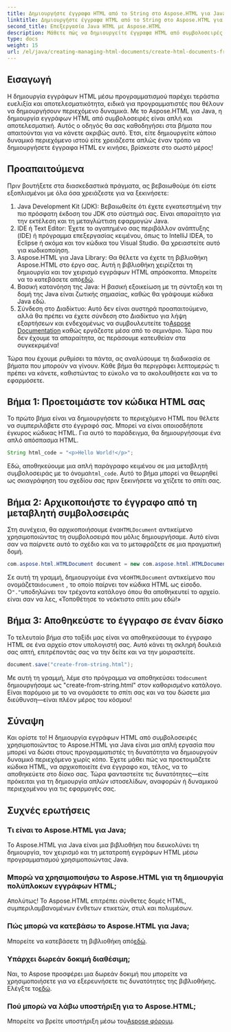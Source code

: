 ```yaml
---
title: Δημιουργήστε έγγραφα HTML από το String στο Aspose.HTML για Java
linktitle: Δημιουργήστε έγγραφα HTML από το String στο Aspose.HTML για Java
second_title: Επεξεργασία Java HTML με Aspose.HTML
description: Μάθετε πώς να δημιουργείτε έγγραφα HTML από συμβολοσειρές στο Aspose.HTML για Java με αυτόν τον οδηγό βήμα προς βήμα.
type: docs
weight: 15
url: /el/java/creating-managing-html-documents/create-html-documents-from-string/
---
```

## Εισαγωγή
Η δημιουργία εγγράφων HTML μέσω προγραμματισμού παρέχει τεράστια ευελιξία και αποτελεσματικότητα, ειδικά για προγραμματιστές που θέλουν να δημιουργήσουν περιεχόμενο δυναμικά. Με το Aspose.HTML για Java, η δημιουργία εγγράφων HTML από συμβολοσειρές είναι απλή και αποτελεσματική. Αυτός ο οδηγός θα σας καθοδηγήσει στα βήματα που απαιτούνται για να κάνετε ακριβώς αυτό. Έτσι, είτε δημιουργείτε κάποιο δυναμικό περιεχόμενο ιστού είτε χρειάζεστε απλώς έναν τρόπο να δημιουργήσετε έγγραφα HTML εν κινήσει, βρίσκεστε στο σωστό μέρος!
## Προαπαιτούμενα
Πριν βουτήξετε στα διασκεδαστικά πράγματα, ας βεβαιωθούμε ότι είστε εξοπλισμένοι με όλα όσα χρειάζεστε για να ξεκινήσετε:
1. Java Development Kit (JDK): Βεβαιωθείτε ότι έχετε εγκατεστημένη την πιο πρόσφατη έκδοση του JDK στο σύστημά σας. Είναι απαραίτητο για την εκτέλεση και τη μεταγλώττιση εφαρμογών Java.
2. IDE ή Text Editor: Έχετε το αγαπημένο σας περιβάλλον ανάπτυξης (IDE) ή πρόγραμμα επεξεργασίας κειμένου, όπως το IntelliJ IDEA, το Eclipse ή ακόμα και τον κώδικα του Visual Studio. Θα χρειαστείτε αυτό για κωδικοποίηση.
3.  Aspose.HTML για Java Library: Θα θέλετε να έχετε τη βιβλιοθήκη Aspose.HTML στο έργο σας. Αυτή η βιβλιοθήκη χειρίζεται τη δημιουργία και τον χειρισμό εγγράφων HTML απρόσκοπτα. Μπορείτε να το κατεβάσετε από[εδώ](https://releases.aspose.com/html/java/).
4. Βασική κατανόηση της Java: Η βασική εξοικείωση με τη σύνταξη και τη δομή της Java είναι ζωτικής σημασίας, καθώς θα γράψουμε κώδικα Java εδώ.
5.  Σύνδεση στο Διαδίκτυο: Αυτό δεν είναι αυστηρά προαπαιτούμενο, αλλά θα πρέπει να έχετε σύνδεση στο Διαδίκτυο για λήψη εξαρτήσεων και ενδεχομένως να συμβουλευτείτε το[Aspose Documentation](https://reference.aspose.com/html/java/) καθώς εργάζεστε μέσα από το σεμινάριο.
Τώρα που δεν έχουμε τα απαραίτητα, ας περάσουμε κατευθείαν στα συγκεκριμένα!

Τώρα που έχουμε ρυθμίσει τα πάντα, ας αναλύσουμε τη διαδικασία σε βήματα που μπορούν να γίνουν. Κάθε βήμα θα περιγράφει λεπτομερώς τι πρέπει να κάνετε, καθιστώντας το εύκολο να το ακολουθήσετε και να το εφαρμόσετε.
## Βήμα 1: Προετοιμάστε τον κώδικα HTML σας

Το πρώτο βήμα είναι να δημιουργήσετε το περιεχόμενο HTML που θέλετε να συμπεριλάβετε στο έγγραφό σας. Μπορεί να είναι οποιοσδήποτε έγκυρος κώδικας HTML. Για αυτό το παράδειγμα, θα δημιουργήσουμε ένα απλό απόσπασμα HTML.
```java
String html_code = "<p>Hello World!</p>";
```
 Εδώ, αποθηκεύουμε μια απλή παράγραφο κειμένου σε μια μεταβλητή συμβολοσειράς με το όνομα`html_code`. Αυτό το βήμα μπορεί να θεωρηθεί ως σκιαγράφηση του σχεδίου σας πριν ξεκινήσετε να χτίζετε το σπίτι σας.
## Βήμα 2: Αρχικοποιήστε το έγγραφο από τη μεταβλητή συμβολοσειράς

 Στη συνέχεια, θα αρχικοποιήσουμε ένα`HTMLDocument` αντικείμενο χρησιμοποιώντας τη συμβολοσειρά που μόλις δημιουργήσαμε. Αυτό είναι σαν να παίρνετε αυτό το σχέδιο και να το μεταφράζετε σε μια πραγματική δομή.
```java
com.aspose.html.HTMLDocument document = new com.aspose.html.HTMLDocument(html_code, ".");
```
 Σε αυτή τη γραμμή, δημιουργούμε ένα νέο`HTMLDocument` αντικείμενο που ονομάζεται`document` , το οποίο παίρνει τον κώδικα HTML ως είσοδο. Ο`"."`υποδηλώνει τον τρέχοντα κατάλογο όπου θα αποθηκευτεί το αρχείο. είναι σαν να λες, «Τοποθέτησε το νεόκτιστο σπίτι μου εδώ!»
## Βήμα 3: Αποθηκεύστε το έγγραφο σε έναν δίσκο

Το τελευταίο βήμα στο ταξίδι μας είναι να αποθηκεύσουμε το έγγραφο HTML σε ένα αρχείο στον υπολογιστή σας. Αυτό κάνει τη σκληρή δουλειά σας απτή, επιτρέποντάς σας να την δείτε και να την μοιραστείτε.
```java
document.save("create-from-string.html");
```
 Με αυτή τη γραμμή, λέμε στο πρόγραμμα να αποθηκεύσει το`document` δημιουργήσαμε ως "create-from-string.html" στον καθορισμένο κατάλογο. Είναι παρόμοιο με το να ονομάσετε το σπίτι σας και να του δώσετε μια διεύθυνση—είναι πλέον μέρος του κόσμου!
## Σύναψη
Και ορίστε το! Η δημιουργία εγγράφων HTML από συμβολοσειρές χρησιμοποιώντας το Aspose.HTML για Java είναι μια απλή εργασία που μπορεί να δώσει στους προγραμματιστές τη δυνατότητα να δημιουργούν δυναμικό περιεχόμενο χωρίς κόπο. Έχετε μάθει πώς να προετοιμάζετε κώδικα HTML, να αρχικοποιείτε ένα έγγραφο και, τέλος, να το αποθηκεύετε στο δίσκο σας. Τώρα φανταστείτε τις δυνατότητες—είτε πρόκειται για τη δημιουργία απλών ιστοσελίδων, αναφορών ή δυναμικού περιεχομένου για τις εφαρμογές σας.
## Συχνές ερωτήσεις
### Τι είναι το Aspose.HTML για Java;
Το Aspose.HTML για Java είναι μια βιβλιοθήκη που διευκολύνει τη δημιουργία, τον χειρισμό και τη μετατροπή εγγράφων HTML μέσω προγραμματισμού χρησιμοποιώντας Java.
### Μπορώ να χρησιμοποιήσω το Aspose.HTML για τη δημιουργία πολύπλοκων εγγράφων HTML;
Απολύτως! Το Aspose.HTML επιτρέπει σύνθετες δομές HTML, συμπεριλαμβανομένων ένθετων ετικετών, στυλ και πολυμέσων.
### Πώς μπορώ να κατεβάσω το Aspose.HTML για Java;
 Μπορείτε να κατεβάσετε τη βιβλιοθήκη από[εδώ](https://releases.aspose.com/html/java/).
### Υπάρχει δωρεάν δοκιμή διαθέσιμη;
 Ναι, το Aspose προσφέρει μια δωρεάν δοκιμή που μπορείτε να χρησιμοποιήσετε για να εξερευνήσετε τις δυνατότητες της βιβλιοθήκης. Ελέγξτε το[εδώ](https://releases.aspose.com/).
### Πού μπορώ να λάβω υποστήριξη για το Aspose.HTML;
 Μπορείτε να βρείτε υποστήριξη μέσω του[Aspose φόρουμ](https://forum.aspose.com/c/html/29).